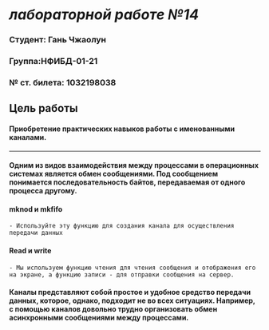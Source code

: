 # ***лабораторной работе №14***

### Студент: Гань Чжаолун                                    
### Группа:НФИБД-01-21 
### № ст. билета: 1032198038
 
## **Цель работы**
 
#### Приобретение практических навыков работы с именованными каналами.
--- 
#### Одним из видов взаимодействия между процессами в операционных системах является обмен сообщениями. Под сообщением понимается последовательность байтов, передаваемая от одного процесса другому.

#### mknod и mkfifo
    - Используйте эту функцию для создания канала для осуществления передачи данных

#### Read и write
    - Мы используем функцию чтения для чтения сообщения и отображения его на экране, а функцию записи - для отправки сообщения на сервер.

#### Каналы представляют собой простое и удобное средство передачи данных, которое, однако, подходит не во всех ситуациях. Например, с помощью каналов довольно трудно организовать обмен асинхронными сообщениями между процессами.